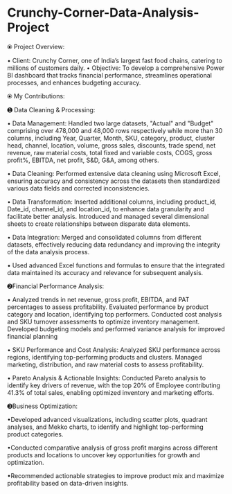 # Crunchy-Corner-Data-Analysis-Project

⦿ Project Overview:

• Client: Crunchy Corner, one of India’s largest fast food chains, catering to millions of customers daily.
• Objective: To develop a comprehensive Power BI dashboard that tracks financial performance, streamlines operational processes, and enhances budgeting accuracy.


⦿ My Contributions:

➊ Data Cleaning & Processing:

• Data Management: Handled two large datasets, "Actual" and "Budget" comprising over 478,000 and 48,000 rows respectively while more than 30 columns, including Year, Quarter, Month, SKU, category, product, cluster head, channel, location, volume, gross sales, discounts, trade spend, net revenue, raw material costs, total fixed and variable costs, COGS, gross profit%, EBITDA, net profit, S&D, G&A, among others.

• Data Cleaning: Performed extensive data cleaning using Microsoft Excel, ensuring accuracy and consistency across the datasets then standardized various data fields and corrected inconsistencies.

• Data Transformation: Inserted additional columns, including product_id, Date_id, channel_id, and location_id, to enhance data granularity and facilitate better analysis. Introduced and managed several dimensional sheets to create relationships between disparate data elements.

• Data Integration: Merged and consolidated columns from different datasets, effectively reducing data redundancy and improving the integrity of the data analysis process.

• Used advanced Excel functions and formulas to ensure that the integrated data maintained its accuracy and relevance for subsequent analysis.

 ➋Financial Performance Analysis:

• Analyzed trends in net revenue, gross profit, EBITDA, and PAT percentages to assess profitability.
 Evaluated performance by product category and location, identifying top performers.
 Conducted cost analysis and SKU turnover assessments to optimize inventory management.
 Developed budgeting models and performed variance analysis for improved financial planning

• SKU Performance and Cost Analysis: Analyzed SKU performance across regions, identifying top-performing products and clusters. Managed marketing, distribution, and raw material costs to assess profitability.

• Pareto Analysis & Actionable Insights: Conducted Pareto analysis to identify key drivers of revenue, with the top 20% of Employee contributing 41.3% of total sales, enabling optimized inventory and marketing efforts.


➌Business Optimization:

•Developed advanced visualizations, including scatter plots, quadrant analyses, and Mekko charts, to identify and highlight top-performing product categories.

•Conducted comparative analysis of gross profit margins across different products and locations to uncover key opportunities for growth and optimization.

•Recommended actionable strategies to improve product mix and maximize profitability based on data-driven insights.

